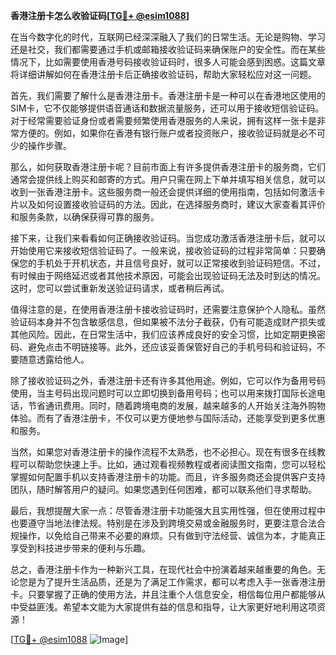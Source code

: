 **香港注册卡怎么收验证码[[TG💪+ @esim1088](https://t.me/s/esim1088)]**

在当今数字化的时代，互联网已经深深融入了我们的日常生活。无论是购物、学习还是社交，我们都需要通过手机或邮箱接收验证码来确保账户的安全性。而在某些情况下，比如需要使用香港号码接收验证码时，很多人可能会感到困惑。这篇文章将详细讲解如何在香港注册卡后正确接收验证码，帮助大家轻松应对这一问题。

首先，我们需要了解什么是香港注册卡。香港注册卡是一种可以在香港地区使用的SIM卡，它不仅能够提供语音通话和数据流量服务，还可以用于接收短信验证码。对于经常需要验证身份或者需要频繁使用香港服务的人来说，拥有这样一张卡是非常方便的。例如，如果你在香港有银行账户或者投资账户，接收验证码就是必不可少的操作步骤。

那么，如何获取香港注册卡呢？目前市面上有许多提供香港注册卡的服务商，它们通常会提供线上购买和邮寄的方式。用户只需在网上下单并填写相关信息，就可以收到一张香港注册卡。这些服务商一般还会提供详细的使用指南，包括如何激活卡片以及如何设置接收验证码的方法。因此，在选择服务商时，建议大家查看其评价和服务条款，以确保获得可靠的服务。

接下来，让我们来看看如何正确接收验证码。当您成功激活香港注册卡后，就可以开始使用它来接收短信验证码了。一般来说，接收验证码的过程非常简单：只要确保您的手机处于开机状态，并且信号良好，就可以正常接收到验证码短信。不过，有时候由于网络延迟或者其他技术原因，可能会出现验证码无法及时到达的情况。这时，您可以尝试重新发送验证码请求，或者稍后再试。

值得注意的是，在使用香港注册卡接收验证码时，还需要注意保护个人隐私。虽然验证码本身并不包含敏感信息，但如果被不法分子截获，仍有可能造成财产损失或其他风险。因此，在日常生活中，我们应该养成良好的安全习惯，比如定期更换密码、避免点击不明链接等。此外，还应该妥善保管好自己的手机号码和验证码，不要随意透露给他人。

除了接收验证码之外，香港注册卡还有许多其他用途。例如，它可以作为备用号码使用，当主号码出现问题时可以立即切换到备用号码；也可以用来拨打国际长途电话，节省通讯费用。同时，随着跨境电商的发展，越来越多的人开始关注海外购物体验。而有了香港注册卡，不仅可以更方便地参与国际活动，还能享受到更多优惠和服务。

当然，如果您对香港注册卡的操作流程不太熟悉，也不必担心。现在有很多在线教程可以帮助您快速上手。比如，通过观看视频教程或者阅读图文指南，您可以轻松掌握如何配置手机以支持香港注册卡的功能。而且，许多服务商还会提供客户支持团队，随时解答用户的疑问。如果您遇到任何困难，都可以联系他们寻求帮助。

最后，我想提醒大家一点：尽管香港注册卡功能强大且实用性强，但在使用过程中也要遵守当地法律法规。特别是在涉及到跨境交易或金融服务时，更要注意合法合规操作，以免给自己带来不必要的麻烦。只有做到守法经营、诚信为本，才能真正享受到科技进步带来的便利与乐趣。

总之，香港注册卡作为一种新兴工具，在现代社会中扮演着越来越重要的角色。无论您是为了提升生活品质，还是为了满足工作需求，都可以考虑入手一张香港注册卡。只要掌握了正确的使用方法，并且注重个人信息安全，相信每位用户都能够从中受益匪浅。希望本文能为大家提供有益的信息和指导，让大家更好地利用这项资源！

[[TG💪+ @esim1088](https://t.me/s/esim1088) ![Image](https://i.postimg.cc/4NQfJmqS/Snipaste-2025-05-13-00-14-12.png)]